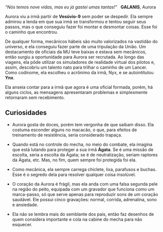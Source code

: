 *“Nós temos nove vidas, mas eu já gastei umas tantas!”*
&nbsp;
**GALANIS**, Aurora

Aurora viu a irmã partir de **Vesúvio-9** sem poder se despedir. Ela sempre admirou a lenda em que sua irmã se transformou e tentou seguir seus passos, mas o que conseguiu fazer foi montar e desmontar coisas. Esse foi o caminho que encontrou.

De qualquer forma, mecânicos hábeis são muito valorizados na vastidão do universo, e ela conseguiu fazer parte de uma tripulação da União. Um destacamento de oficiais da MU teve baixas e estava sem mecânicos, então surgiu a oportunidade para Aurora ser recrutada. Ao longo das viagens, ela pôde utilizar os simuladores de realidade virtual dos pilotos e, assim, descobriu um talento nato para trilhar o caminho de um Lancer. Como codinome, ela escolheu o acrônimo da irmã, Nyx, e se autointitulou **Ynx**.

Ela anseia contar para a irmã que agora é uma oficial formada, porém, há alguns ciclos, as mensagens apresentaram problemas e simplesmente retornaram sem recebimento.

## Curiosidades

- Aurora gosta de doces, porém tem vergonha de que saibam disso. Ela costuma esconder alguns no macacão, o que, para efeitos de treinamento de resistência, seria considerado trapaça.

- Quando está no controle do mecha, no meio do combate, ela imagina que está lutando para proteger a sua irmã **Ágata**. Se é uma missão de escolta, seria a escolta da Ágata; se é de neutralização, seriam raptores da Ágata, etc. Mas, no fim, quem sempre foi protegida foi ela.

- Como mecânica, ela sempre carrega chiclete, lixa, parafusos e buchas. Esse é o segredo dela para resolver qualquer coisa insolúvel.

- O coração da Aurora é frágil, mas ela anda com uma falsa segunda pele na região do peito, equipada com um gravador que funciona como um marca-passo, só que serve apenas para reproduzir sons de um coração saudável. Ele possui cinco gravações: normal, corrida, adrenalina, sono e ansiedade.

- Ela não se lembra mais do semblante dos pais, então faz desenhos de quem considera importante e cola na cabine do mecha para não esquecer.